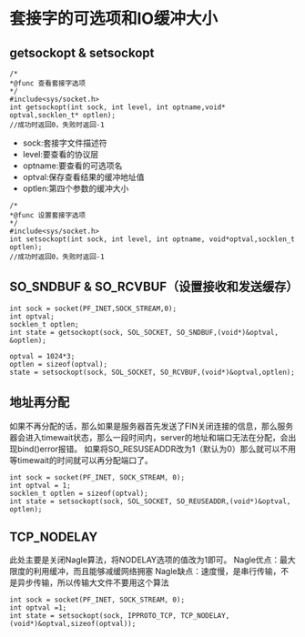 # 套接字的可选项和IO缓冲大小
## getsockopt & setsockopt
```
/*
*@func 查看套接字选项
*/
#include<sys/socket.h>
int getsockopt(int sock, int level, int optname,void* optval,socklen_t* optlen);
//成功时返回0，失败时返回-1
```
- sock:套接字文件描述符
- level:要查看的协议层
- optname:要查看的可选项名
- optval:保存查看结果的缓冲地址值
- optlen:第四个参数的缓冲大小

```
/*
*@func 设置套接字选项
*/
#include<sys/socket.h>
int setsockopt(int sock, int level, int optname, void*optval,socklen_t optlen);
//成功时返回0，失败时返回-1
```
## SO_SNDBUF & SO_RCVBUF（设置接收和发送缓存）
```
int sock = socket(PF_INET,SOCK_STREAM,0);
int optval;
socklen_t optlen;
int state = getsockopt(sock, SOL_SOCKET, SO_SNDBUF,(void*)&optval, &optlen);

optval = 1024*3;
optlen = sizeof(optval);
state = setsockopt(sock, SOL_SOCKET, SO_RCVBUF,(void*)&optval,optlen);
```
## 地址再分配
如果不再分配的话，那么如果是服务器首先发送了FIN关闭连接的信息，那么服务器会进入timewait状态，那么一段时间内，server的地址和端口无法在分配，会出现bind()error报错。
如果将SO_RESUSEADDR改为1（默认为0）那么就可以不用等timewait的时间就可以再分配端口了。
```
int sock = socket(PF_INET, SOCK_STREAM, 0);
int optval = 1;
socklen_t optlen = sizeof(optval);
int state = setsockopt(sock, SOL_SOCKET, SO_REUSEADDR,(void*)&optval, optlen);
```

## TCP_NODELAY
此处主要是关闭Nagle算法，将NODELAY选项的值改为1即可。
Nagle优点：最大限度的利用缓冲，而且能够减缓网络拥塞
Nagle缺点：速度慢，是串行传输，不是异步传输，所以传输大文件不要用这个算法
```
int sock = socket(PF_INET, SOCK_STREAM, 0);
int optval =1;
int state = setsockopt(sock, IPPROTO_TCP, TCP_NODELAY,(void*)&optval,sizeof(optval));
```